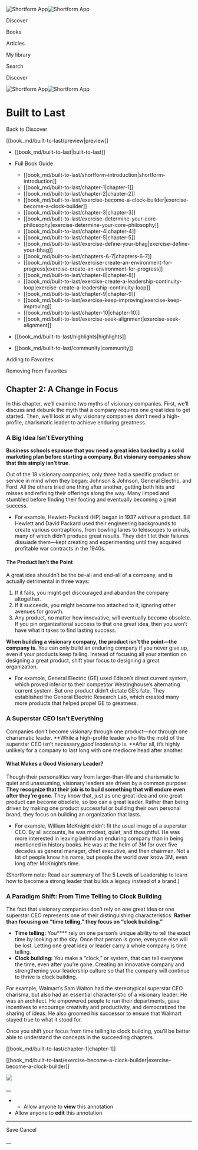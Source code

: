 ![Shortform App](/img/logo.36a2399e.svg)![Shortform App](/img/logo-dark.70c1b072.svg)

Discover

Books

Articles

My library

Search

Discover

![Shortform App](/img/logo.36a2399e.svg)![Shortform App](/img/logo-dark.70c1b072.svg)

# Built to Last

Back to Discover

[[book_md/built-to-last/preview|preview]]

  * [[book_md/built-to-last|built-to-last]]
  * Full Book Guide

    * [[book_md/built-to-last/shortform-introduction|shortform-introduction]]
    * [[book_md/built-to-last/chapter-1|chapter-1]]
    * [[book_md/built-to-last/chapter-2|chapter-2]]
    * [[book_md/built-to-last/exercise-become-a-clock-builder|exercise-become-a-clock-builder]]
    * [[book_md/built-to-last/chapter-3|chapter-3]]
    * [[book_md/built-to-last/exercise-determine-your-core-philosophy|exercise-determine-your-core-philosophy]]
    * [[book_md/built-to-last/chapter-4|chapter-4]]
    * [[book_md/built-to-last/chapter-5|chapter-5]]
    * [[book_md/built-to-last/exercise-define-your-bhag|exercise-define-your-bhag]]
    * [[book_md/built-to-last/chapters-6-7|chapters-6-7]]
    * [[book_md/built-to-last/exercise-create-an-environment-for-progress|exercise-create-an-environment-for-progress]]
    * [[book_md/built-to-last/chapter-8|chapter-8]]
    * [[book_md/built-to-last/exercise-create-a-leadership-continuity-loop|exercise-create-a-leadership-continuity-loop]]
    * [[book_md/built-to-last/chapter-9|chapter-9]]
    * [[book_md/built-to-last/exercise-keep-improving|exercise-keep-improving]]
    * [[book_md/built-to-last/chapter-10|chapter-10]]
    * [[book_md/built-to-last/exercise-seek-alignment|exercise-seek-alignment]]
  * [[book_md/built-to-last/highlights|highlights]]
  * [[book_md/built-to-last/community|community]]



Adding to Favorites 

Removing from Favorites 

## Chapter 2: A Change in Focus

In this chapter, we’ll examine two myths of visionary companies. First, we’ll discuss and debunk the myth that a company requires one great idea to get started. Then, we’ll look at why visionary companies _don’t_ need a high-profile, charismatic leader to achieve enduring greatness.

### A Big Idea Isn’t Everything

**Business schools espouse that you need a great idea backed by a solid marketing plan before starting a company. But visionary companies show that this simply isn’t true**.

Out of the 18 visionary companies, only three had a specific product or service in mind when they began: Johnson & Johnson, General Electric, and Ford. All the others tried one thing after another, getting both hits and misses and refining their offerings along the way. Many limped and stumbled before finding their footing and eventually becoming a great success.

  * For example, Hewlett-Packard (HP) began in 1937 _without_ a product. Bill Hewlett and David Packard used their engineering backgrounds to create various contraptions, from bowling lanes to telescopes to urinals, many of which didn’t produce great results. They didn’t let their failures dissuade them—kept creating and experimenting until they acquired profitable war contracts in the 1940s. 



#### The Product Isn’t the Point

A great idea shouldn’t be the be-all and end-all of a company, and is actually detrimental in three ways:

  1. If it fails, you might get discouraged and abandon the company altogether.
  2. If it succeeds, you might become too attached to it, ignoring other avenues for growth. 
  3. Any product, no matter how innovative, will eventually become obsolete. If you pin organizational success to that one great idea, then you won’t have what it takes to find lasting success.



**When building a visionary company, the product isn’t the point—the company is.** You can only build an enduring company if you never give up, even if your products keep failing. Instead of focusing all your attention on designing a great product, shift your focus to designing a great organization.

  * For example, General Electric (GE) used Edison’s direct current system, which proved inferior to their competitor Westinghouse’s alternating current system. But one product didn’t dictate GE’s fate. They established the General Electric Research Lab, which created many more products that helped propel GE to greatness. 



### A Superstar CEO Isn’t Everything

Companies don’t become visionary through one product—nor through one charismatic leader. **While a high-profile leader who fits the mold of the superstar CEO isn’t necessary,_good leadership_ is. **After all, it’s highly unlikely for a company to last long with one mediocre head after another.

#### What Makes a Good Visionary Leader?

Though their personalities vary from larger-than-life and charismatic to quiet and unassuming, visionary leaders are driven by a common purpose: **They recognize that their job is to build something that will endure even after they’re gone.** They know that, just as one great idea and one great product can become obsolete, so too can a great leader. Rather than being driven by making one product successful or building their own personal brand, they focus on building an organization that lasts.

  * For example, William McKnight didn’t fit the usual image of a superstar CEO. By all accounts, he was modest, quiet, and thoughtful. He was more interested in leaving behind an enduring company than in being mentioned in history books. He was at the helm of 3M for over five decades as general manager, chief executive, and then chairman. Not a lot of people know his name, but people the world over know 3M, even long after McKnight’s time.



(Shortform note: Read our summary of The 5 Levels of Leadership to learn how to become a strong leader that builds a legacy instead of a brand.)

### A Paradigm Shift: From Time Telling to Clock Building

The fact that visionary companies don’t rely on one great idea or one superstar CEO represents one of their distinguishing characteristics: **Rather than focusing on “time telling,” they focus on “clock building.”**

  * **Time telling:** You**** rely on one person’s unique ability to tell the exact time by looking at the sky. Once that person is gone, everyone else will be lost. Letting one great idea or leader carry a whole company is time telling.
  * **Clock building:** You make a “clock,” or system, that can tell everyone the time, even after you’re gone. Creating an innovative company and strengthening your leadership culture so that the company will continue to thrive is clock building.



For example, Walmart’s Sam Walton had the stereotypical superstar CEO charisma, but also had an essential characteristic of a visionary leader: He was an architect. He empowered people to run their departments, gave incentives to encourage creativity and productivity, and democratized the sharing of ideas. He also groomed his successor to ensure that Walmart stayed true to what it stood for.

Once you shift your focus from time telling to clock building, you’ll be better able to understand the concepts in the succeeding chapters.

[[book_md/built-to-last/chapter-1|chapter-1]]

[[book_md/built-to-last/exercise-become-a-clock-builder|exercise-become-a-clock-builder]]

![](https://bat.bing.com/action/0?ti=56018282&Ver=2&mid=9278d5a8-147f-4398-a12d-16aeb0e2d0e8&sid=49fff5b0636c11eeb9c611038afc8668&vid=4a005010636c11ee80c703d4c4a7acd5&vids=0&msclkid=N&pi=0&lg=en-US&sw=800&sh=600&sc=24&nwd=1&tl=Shortform%20%7C%20Book&p=https%3A%2F%2Fwww.shortform.com%2Fapp%2Fbook%2Fbuilt-to-last%2Fchapter-2&r=&lt=434&evt=pageLoad&sv=1&rn=813366)

__

  *   * Allow anyone to **view** this annotation
  * Allow anyone to **edit** this annotation



* * *

Save Cancel

__



